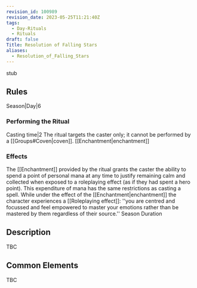```yaml
---
revision_id: 100989
revision_date: 2023-05-25T11:21:40Z
tags:
  - Day-Rituals
  - Rituals
draft: false
Title: Resolution of Falling Stars
aliases:
  - Resolution_of_Falling_Stars
---
```

stub
## Rules
Season|Day|6
### Performing the Ritual
Casting time|2  The ritual targets the caster only; it cannot be performed by a [[Groups#Coven|coven]].
[[Enchantment|enchantment]] 
### Effects
The [[Enchantment]] provided by the ritual grants the caster the ability to spend a point of personal mana at any time to justify remaining calm and collected when exposed to a roleplaying effect (as if they had spent a hero point). This expenditure of mana has the same restrictions as casting a spell.
While under the effect of the [[Enchantment|enchantment]] the character experiences a [[Roleplaying effect]]: ''you are centred and focussed and feel empowered to master your emotions rather than be mastered by them regardless of their source.''
Season Duration
## Description
TBC
## Common Elements
TBC